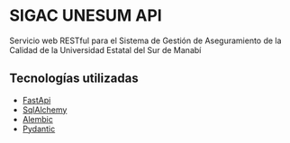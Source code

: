 # SIGAC UNESUM API
Servicio web RESTful para el Sistema de Gestión de Aseguramiento de la Calidad de la Universidad Estatal del Sur de Manabí

## Tecnologías utilizadas
* [FastApi](https://fastapi.tiangolo.com/)
* [SqlAlchemy](https://www.sqlalchemy.org/)
* [Alembic](https://alembic.sqlalchemy.org/)
* [Pydantic](https://pydantic-docs.helpmanual.io/)